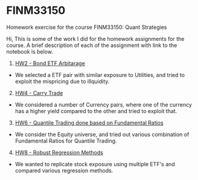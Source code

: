 # FINM33150
Homework exercise for the course FINM33150: Quant Strategies 


Hi, 
This is some of the work I did for the homework assignments for the course. A brief description of each of the assignment with link to the notebook is below.

1.  [HW2 - Bond ETF Arbitarage](https://github.com/surajkaul/FINM33150/blob/master/12214950_Suraj_Kaul_HW2.ipynb)
  - We selected a ETF pair with similar exposure to Utilities, and tried to exploit the mispricing due to illquidity.
2. [HW4 - Carry Trade](https://github.com/surajkaul/FINM33150/blob/master/12214950_Suraj_Kaul_HW4.ipynb)
  - We considered a number of Currency pairs, where one of the currency has a higher yield compared to the other and tried to exploit that.
3. [HW6 - Quantile Trading done based on Fundamental Ratios](https://github.com/surajkaul/FINM33150/blob/master/Suraj_Kaul_12214950_HW6.ipynb)
  - We consider the Equity universe, and tried out various combination of Fundamental Ratios for Quantile Trading.
4. [HW8 - Robust Regression Methods](https://github.com/surajkaul/FINM33150/blob/master/Suraj_Kaul_12214950_HW8.ipynb)
  - We wanted to replicate stock exposure using multiple ETF's and compared various regression methods.
